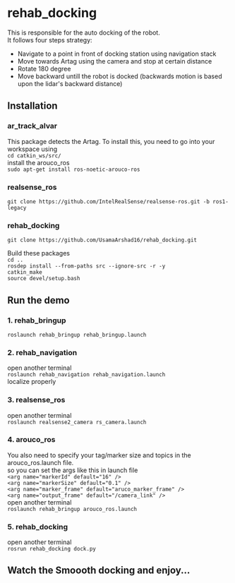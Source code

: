 # rehab_docking
This is responsible for the auto docking of the robot.\
It follows four steps strategy:
* Navigate to a point in front of docking station using navigation stack
* Move towards Artag using the camera and stop at certain distance
* Rotate 180 degree
* Move backward untill the robot is docked (backwards motion is based upon the lidar's backward distance)

## Installation
### ar_track_alvar
This package detects the Artag. To install this, you need to go into your workspace using\
```cd catkin_ws/src/```\
install the arouco_ros\
```sudo apt-get install ros-noetic-arouco-ros```
### realsense_ros
```git clone https://github.com/IntelRealSense/realsense-ros.git -b ros1-legacy```
### rehab_docking
```git clone https://github.com/UsamaArshad16/rehab_docking.git```

Build these packages\
```cd ..```\
```rosdep install --from-paths src --ignore-src -r -y```\
```catkin_make```\
```source devel/setup.bash```

## Run the demo
### 1. rehab_bringup
```roslaunch rehab_bringup rehab_bringup.launch```
### 2. rehab_navigation
open another terminal\
```roslaunch rehab_navigation rehab_navigation.launch```\
localize properly
### 3. realsense_ros
open another terminal\
```roslaunch realsense2_camera rs_camera.launch```
### 4. arouco_ros
You also need to specify your tag/marker size and topics in the arouco_ros.launch file.\
so you can set the args like this in launch file\
	```<arg name="markerId" default="16" />```\
	```<arg name="markerSize" default="0.1" />```\
	```<arg name="marker_frame" default="aruco_marker_frame" />```\
	```<arg name="output_frame" default="/camera_link" />```\
open another terminal\
```roslaunch rehab_bringup arouco_ros.launch```

### 5. rehab_docking
open another terminal\
```rosrun rehab_docking dock.py```

## Watch the Smoooth docking and enjoy...
